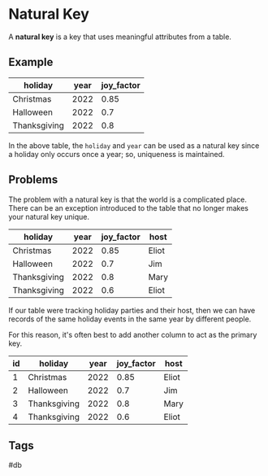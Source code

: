 # Natural Key

A **natural key** is a key that uses meaningful attributes from a table.  

## Example
|holiday|year|joy_factor|
|-----|----|----|
|Christmas|2022|0.85|
|Halloween|2022|0.7|
|Thanksgiving|2022|0.8|

In the above table, the `holiday` and `year` can be used as a natural key since 
a holiday only occurs once a year; so, uniqueness is maintained. 

## Problems
The problem with a natural key is that the world is a complicated place.  
There can be an exception introduced to the table that no longer makes your 
natural key unique.

|holiday|year|joy_factor|host|
|-----|----|----|---|
|Christmas|2022|0.85|Eliot|
|Halloween|2022|0.7|Jim|
|Thanksgiving|2022|0.8|Mary|
|Thanksgiving|2022|0.6|Eliot|

If our table were tracking holiday parties and their host, then we can have 
records of the same holiday events in the same year by different people.    

For this reason, it's often best to add another column to act as the primary key.

|id|holiday|year|joy_factor|host|
|-|-----|----|----|---|
|1|Christmas|2022|0.85|Eliot|
|2|Halloween|2022|0.7|Jim|
|3|Thanksgiving|2022|0.8|Mary|
|4|Thanksgiving|2022|0.6|Eliot|

## Tags
#db
